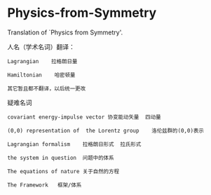 # Physics-from-Symmetry
Translation of `Physics from Symmetry'.

人名（学术名词）翻译：

    Lagrangian    拉格朗日量
    
    Hamiltonian    哈密顿量
    
    其它暂且都不翻译，以后统一更改
    

疑难名词

    covariant energy-impulse vector 协变能动矢量  四动量

    (0,0) representation of  the Lorentz group    洛伦兹群的(0,0)表示

    Lagrangian formalism    拉格朗日形式  拉氏形式

    the system in question  问题中的体系

    The equations of nature 关于自然的方程
    
    The Framework   框架/体系

